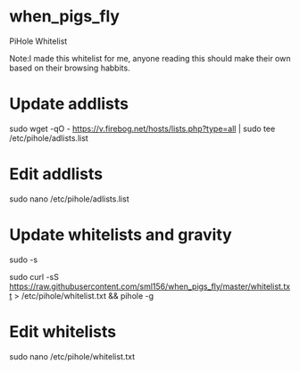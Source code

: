 # when_pigs_fly
PiHole Whitelist

Note:I made this whitelist for me, anyone reading this should make their own based on their browsing habbits.

# Update addlists

sudo wget -qO - https://v.firebog.net/hosts/lists.php?type=all | sudo tee /etc/pihole/adlists.list

# Edit addlists

sudo nano /etc/pihole/adlists.list

# Update whitelists and gravity
sudo -s

sudo curl -sS https://raw.githubusercontent.com/sml156/when_pigs_fly/master/whitelist.txt > /etc/pihole/whitelist.txt && pihole -g

# Edit whitelists

sudo nano /etc/pihole/whitelist.txt

